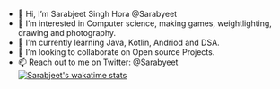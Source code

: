 - 👋 Hi, I’m Sarabjeet Singh Hora @Sarabyeet
- 👀 I’m interested in Computer science, making games, weightlighting, drawing and photography.
- 🌱 I’m currently learning Java, Kotlin, Andriod and DSA.
- 💞️ I’m looking to collaborate on Open source Projects.
- 📫 Reach out to me on Twitter: @Sarabyeet
[![Sarabjeet's wakatime stats](https://github-readme-stats.vercel.app/api/wakatime?username=Sarabyeet)](https://github.com/anuraghazra/github-readme-stats)

